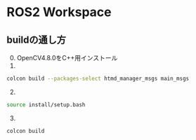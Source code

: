 # ROS2 Workspace

## buildの通し方
0. OpenCV4.8.0をC++用インストール
1. 
```bash
colcon build --packages-select htmd_manager_msgs main_msgs
```
2. 
```bash
source install/setup.bash
```
3. 
```bash
colcon build
```